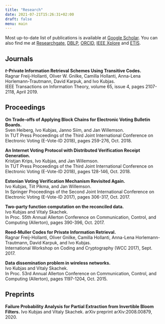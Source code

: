 ```yaml
---
title: "Research"
date: 2021-07-21T15:26:31+02:00
draft: false
menu: main
---
```


Most up-to-date list of publications is available at [Google Scholar](https://scholar.google.com/citations?user=MXqDt9YAAAAJ&hl=en). You can also find me at [Researchgate](https://www.researchgate.net/profile/Ivo_Kubjas), [DBLP](https://dblp.org/pid/161/9779.html), [ORCID](https://orcid.org/0000-0002-7429-0480), [IEEE Xplore](https://ieeexplore.ieee.org/author/37085811070) and [ETIS](https://www.etis.ee/CV/Ivo_Kubjas/?lang=ENG).

Journals
--------

***t*-Private Information Retrieval Schemes Using Transitive Codes.**  
Ragnar Freij-Hollanti, Oliver W. Gnilke, Camilla Hollanti, Anna-Lena Horlemann-Trautmann, David Karpuk, and Ivo Kubjas.  
IEEE Transactions on Information Theory, volume 65, issue 4, pages 2107-2118, April 2019.

Proceedings
-----------

**On Trade-offs of Applying Block Chains for Electronic Voting Bulletin Boards.**  
Sven Heiberg, Ivo Kubjas, Janno Siim, and Jan Willemson.  
In TUT Press Proceedings of the Third Joint International Conference on Electronic Voting (E-Vote-ID 2018), pages 259-276, Oct. 2018.

**An Internet Voting Protocol with Distributed Verification Receipt Generation.**  
Kristjan Krips, Ivo Kubjas, and Jan Willemson.  
In TUT Press Proceedings of the Third Joint International Conference on Electronic Voting (E-Vote-ID 2018), pages 128-146, Oct. 2018.

**Estonian Voting Verification Mechanism Revisited Again.**  
Ivo Kubjas, Tiit Pikma, and Jan Willemson.  
In Springer Proceedings of the Second Joint International Conference on Electronic Voting (E-Vote-ID 2017), pages 306-317, Oct. 2017.

**Two-party function computation on the reconciled data.**  
Ivo Kubjas and Vitaly Skachek.  
In Proc. 55th Annual Allerton Conference on Communication, Control, and Computing (Allerton), pages 390-396, Oct. 2017.

**Reed-Muller Codes for Private Information Retrieval.**  
Ragnar Freij-Hollanti, Oliver Gnilke, Camilla Hollanti, Anna-Lena Horlemann-Trautmann, David Karpuk, and Ivo Kubjas.  
International Workshop on Coding and Cryptography (WCC 2017), Sept. 2017.

**Data dissemination problem in wireless networks.**  
Ivo Kubjas and Vitaly Skachek.  
In Proc. 53rd Annual Allerton Conference on Communication, Control, and Computing (Allerton), pages 1197-1204, Oct. 2015.

Preprints
---------

**Failure Probability Analysis for Partial Extraction from Invertible Bloom Filters.**
Ivo Kubjas and Vitaly Skachek.
arXiv preprint arXiv:2008.00879, 2020.

